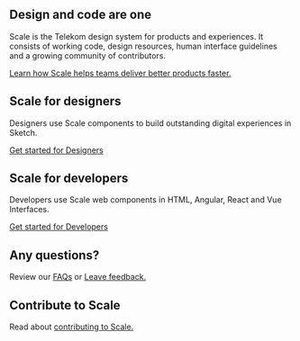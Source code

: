 ## Design and code are one

Scale is the Telekom design system for products and experiences. It consists of working code, design resources, human interface guidelines and a growing community of contributors.

[Learn how Scale helps teams deliver better products faster.](./?path=/story/about-scale--page)

## Scale for designers

Designers use Scale components to build outstanding digital experiences in Sketch.

[Get started for Designers](./?path=/story/scale-for-designers-getting-started--page)

## Scale for developers

Developers use Scale web components in HTML, Angular, React and Vue Interfaces.

[Get started for Developers](./?path=/story/scale-for-developers-setup--page)

## Any questions?

Review our [FAQs](./?path=/story/faq--page) or [Leave feedback.](./?path=/story/community-your-feedback--page)


## Contribute to Scale

Read about [contributing to Scale.](./?path=/story/community-contributing-to-scale--page)

